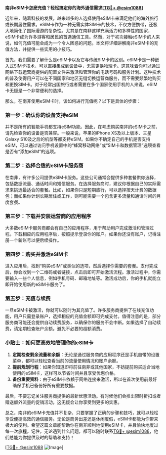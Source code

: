**南非eSIM卡怎麽充值？轻松搞定你的海外通信需求[[TG💪+ @esim1088](https://t.me/s/esim1088)]**

近年来，随着科技的发展，越来越多的人选择使用eSIM卡来满足他们的海外旅行或长期居住需求。eSIM卡作为一种无需实体SIM卡的技术，不仅方便携带，还极大地简化了国际漫游的复杂性。尤其是在南非这样充满活力和多样性的国家，eSIM卡成为许多游客和居民的首选通信工具。然而，对于初次接触eSIM卡的人来说，如何充值可能会成为一个令人困惑的问题。本文将详细讲解南非eSIM卡的充值方法，并提供一些实用的小技巧。

首先，我们需要了解什么是eSIM卡以及它与传统SIM卡的区别。eSIM卡是一种嵌入式SIM卡技术，可以直接集成到设备中，无需更换物理卡。这意味着你可以通过网络下载运营商提供的配置文件来激活和管理你的电话号码和服务计划。这种技术的普及使得用户可以在不同国家和地区无缝切换运营商服务，而不需要频繁地购买和更换SIM卡。对于经常出国旅行或者需要在多个国家使用手机的人来说，eSIM卡无疑是一个非常便利的选择。

那么，在南非使用eSIM卡时，该如何进行充值呢？以下是具体的步骤：

### **第一步：确认你的设备支持eSIM**
并不是所有的智能手机都支持eSIM功能。因此，在考虑购买南非的eSIM卡之前，请先检查你的设备是否兼容。一般来说，苹果的iPhone XS及以上版本、三星Galaxy S10及之后的机型等都支持eSIM。如果你不确定自己的手机是否支持eSIM，可以通过访问手机设置中的“蜂窝移动网络”或“SIM卡和数据管理”选项查看是否有“添加eSIM”的选项。

### **第二步：选择合适的eSIM卡服务商**
在南非，有许多公司提供eSIM卡服务。这些公司通常会提供多种套餐供你选择，包括数据流量、通话时间和短信服务。在选择服务商时，建议你根据自己的实际需求来挑选最适合的套餐。比如，如果你只是短期旅行，可以选择按天计费的数据包；而如果你计划长期居住或工作，则可能需要一个包含更多流量和通话时间的月度套餐。

### **第三步：下载并安装运营商的应用程序**
大多数eSIM卡服务商都会有自己的应用程序，用于帮助用户完成激活和管理过程。下载相应的应用程序后，按照提示登录你的账户。如果你还没有账户，记得注册一个新账号以便后续操作。

### **第四步：购买并激活eSIM卡**
进入应用后，找到“购买eSIM”或类似的选项，然后选择你需要的套餐。支付完成后，你会收到一个二维码或者链接，点击后即可开始激活流程。激活过程中，你需要输入一些个人信息，例如手机号码、邮箱地址等。激活成功后，你的手机就能立即开始使用新的eSIM卡服务了。

### **第五步：充值与续费**
一旦eSIM卡被激活，你就可以随时为其充值了。许多服务商提供了在线充值功能，用户只需登录账户，选择相应的充值金额即可完成支付。值得注意的是，部分服务商可能还会提供自动续费服务，以确保你的服务不会中断。如果选择了自动续费，请定期检查账户余额，避免不必要的超额消费。

### **小贴士：如何更高效地管理你的eSIM卡**
1. **定期检查剩余流量和余额**：无论是通过服务商的应用程序还是手机自带的设置菜单，都可以轻松查看当前的流量使用情况和账户余额。
2. **提前规划行程**：如果你知道即将前往南非或其他国家，不妨提前购买适合当地使用的eSIM卡，这样可以节省时间并且享受优惠价格。
3. **备份重要资料**：由于eSIM卡依赖于网络连接来激活，所以在首次使用前最好确保手机已备份好所有重要数据。

最后，不要忘记关注服务商提供的最新优惠活动。有时候他们会推出限时折扣或者赠送额外流量的促销活动，这无疑会让你享受到更多的实惠。

总之，南非的eSIM卡充值并不复杂，只要掌握了正确的步骤和技巧，就可以轻松享受便捷高效的通信服务。无论是商务出差还是休闲度假，eSIM卡都能为你带来极大的便利。希望这篇文章能帮助你在南非顺利地使用eSIM卡，并且愉快地度过每一次旅程。记住，无论遇到什么问题，都可以随时联系[TG💪+ @esim1088](https://t.me/s/esim1088)，他们总能为你提供及时的帮助和支持！

[[TG💪+ @esim1088](https://t.me/s/esim1088) ![Image](https://i.postimg.cc/4NQfJmqS/Snipaste-2025-05-13-00-14-12.png)]